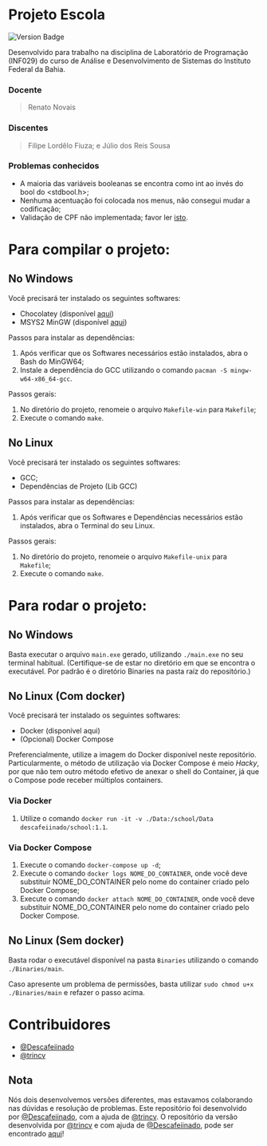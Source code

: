 # Projeto Escola

![Version Badge](https://img.shields.io/badge/version-1.1-purple)

Desenvolvido para trabalho na disciplina de Laboratório de Programação (INF029) do curso de Análise e Desenvolvimento de Sistemas do Instituto Federal da Bahia.

### Docente
> Renato Novais

### Discentes
> Filipe Lordêlo Fiuza; e
> Júlio dos Reis Sousa

### Problemas conhecidos
- A maioria das variáveis booleanas se encontra como int ao invés do bool do <stdbool.h>;
- Nenhuma acentuação foi colocada nos menus, não consegui mudar a codificação;
- Validação de CPF não implementada; favor ler [isto](https://github.com/Descafeiinado/ProjetoEscola/blob/main/Source/Views/Students/Handlers/HandleCreateStudent.c#L14).

# Para compilar o projeto:
## No Windows

Você precisará ter instalado os seguintes softwares:
- Chocolatey (disponível [aqui](https://chocolatey.org/install))
- MSYS2 MinGW (disponível [aqui](https://www.msys2.org))

Passos para instalar as dependências:

1. Após verificar que os Softwares necessários estão instalados, abra o Bash do MinGW64;
2. Instale a dependência do GCC utilizando o comando `pacman -S mingw-w64-x86_64-gcc`.

Passos gerais:

1. No diretório do projeto, renomeie o arquivo `Makefile-win` para `Makefile`;
2. Execute o comando `make`.

## No Linux

Você precisará ter instalado os seguintes softwares:
- GCC;
- Dependências de Projeto (Lib GCC)

Passos para instalar as dependências:

1. Após verificar que os Softwares e Dependências necessários estão instalados, abra o Terminal do seu Linux.

Passos gerais:

1. No diretório do projeto, renomeie o arquivo `Makefile-unix` para `Makefile`;
2. Execute o comando `make`.

# Para rodar o projeto:
## No Windows
Basta executar o arquivo `main.exe` gerado, utilizando `./main.exe` no seu terminal habitual. (Certifique-se de estar no diretório em que se encontra o executável. Por padrão é o diretório Binaries na pasta raíz do repositório.)

## No Linux (Com docker)
Você precisará ter instalado os seguintes softwares:

- Docker (disponível aqui)
- (Opcional) Docker Compose

Preferencialmente, utilize a imagem do Docker disponível neste repositório. Particularmente, o método de utilização via Docker Compose é meio _Hacky_, por que não tem outro método efetivo de anexar o shell do Container, já que o Compose pode receber múltiplos containers. 

### Via Docker

1. Utilize o comando `docker run -it -v ./Data:/school/Data descafeiinado/school:1.1`.

### Via Docker Compose

1. Execute o comando `docker-compose up -d`;
2. Execute o comando `docker logs NOME_DO_CONTAINER`, onde você deve substituir NOME_DO_CONTAINER pelo nome do container criado pelo Docker Compose;
3. Execute o comando `docker attach NOME_DO_CONTAINER`, onde você deve substituir NOME_DO_CONTAINER pelo nome do container criado pelo Docker Compose.

## No Linux (Sem docker)
Basta rodar o executável disponível na pasta `Binaries` utilizando o comando `./Binaries/main`.

Caso apresente um problema de permissões, basta utilizar `sudo chmod u+x ./Binaries/main` e refazer o passo acima.

# Contribuidores

- [@Descafeiinado](https://github.com/Descafeiinado)
- [@trincv](https://github.com/trincv)

## Nota
Nós dois desenvolvemos versões diferentes, mas estavamos colaborando nas dúvidas e resolução de problemas.
Este repositório foi desenvolvido por [@Descafeiinado](https://github.com/Descafeiinado), com a ajuda de [@trincv](https://github.com/trincv).
O repositório da versão desenvolvida por [@trincv](https://github.com/trincv) e com ajuda de [@Descafeiinado](https://github.com/Descafeiinado), pode ser encontrado
[aqui](https://github.com/trincv/INF029-FilipeFiuza)!